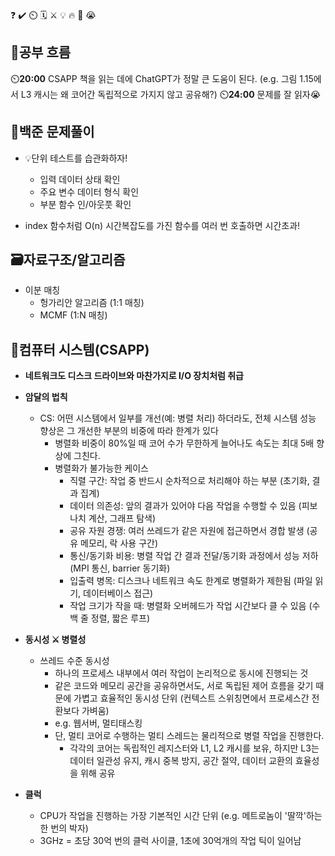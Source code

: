 ❓ ✔️ ⏲️ 🗓️ ⚔️ 💡 🔥 🎵 😭

## 🧠공부 흐름
⏲️**20:00** CSAPP 책을 읽는 데에 ChatGPT가 정말 큰 도움이 된다. (e.g. 그림 1.15에서 L3 캐시는 왜 코어간 독립적으로 가지지 않고 공유해?)
⏲️**24:00** 문제를 잘 읽자😭

## 🔢백준 문제풀이
- 💡단위 테스트를 습관화하자!
    - 입력 데이터 상태 확인
    - 주요 변수 데이터 형식 확인
    - 부분 함수 인/아웃풋 확인

- index 함수처럼 O(n) 시간복잡도를 가진 함수를 여러 번 호출하면 시간초과!

## 🗃️자료구조/알고리즘
- 이분 매칭
    - 헝가리안 알고리즘 (1:1 매칭)
    - MCMF (1:N 매칭)

## 📓컴퓨터 시스템(CSAPP)
- **네트워크도 디스크 드라이브와 마찬가지로 I/O 장치처럼 취급**    

- **암달의 법칙**
    - CS: 어떤 시스템에서 일부를 개선(예: 병렬 처리) 하더라도, 전체 시스템 성능 향상은 그 개선한 부분의 비중에 따라 한계가 있다
        - 병렬화 비중이 80%일 때 코어 수가 무한하게 늘어나도 속도는 최대 5배 향상에 그친다.
        - 병렬화가 불가능한 케이스
            - 직렬 구간: 작업 중 반드시 순차적으로 처리해야 하는 부분 (초기화, 결과 집계)
            - 데이터 의존성: 앞의 결과가 있어야 다음 작업을 수행할 수 있음 (피보나치 계산, 그래프 탐색)
            - 공유 자원 경쟁: 여러 쓰레드가 같은 자원에 접근하면서 경합 발생 (공유 메모리, 락 사용 구간)
            - 통신/동기화 비용: 병렬 작업 간 결과 전달/동기화 과정에서 성능 저하 (MPI 통신, barrier 동기화)
            - 입출력 병목: 디스크나 네트워크 속도 한계로 병렬화가 제한됨 (파일 읽기, 데이터베이스 접근)
            - 작업 크기가 작을 때: 병렬화 오버헤드가 작업 시간보다 클 수 있음  (수백 줄 정렬, 짧은 루프)

- **동시성 ⚔️ 병렬성**
    - 쓰레드 수준 동시성
        - 하나의 프로세스 내부에서 여러 작업이 논리적으로 동시에 진행되는 것
        - 같은 코드와 메모리 공간을 공유하면서도, 서로 독립된 제어 흐름을 갖기 때문에 가볍고 효율적인 동시성 단위 (컨텍스트 스위칭면에서 프로세스간 전환보다 가벼움) 
        - e.g. 웹서버, 멀티태스킹
        - 단, 멀티 코어로 수행하는 멀티 스레드는 물리적으로 병렬 작업을 진행한다.
            - 각각의 코어는 독립적인 레지스터와 L1, L2 캐시를 보유, 하지만 L3는 데이터 일관성 유지, 캐시 중복 방지, 공간 절약, 데이터 교환의 효율성을 위해 공유

- **클럭** 
    - CPU가 작업을 진행하는 가장 기본적인 시간 단위 (e.g. 메트로놈이 '딸깍'하는 한 번의 박자)
    - 3GHz = 초당 30억 번의 클럭 사이클, 1초에 30억개의 작업 틱이 일어남

